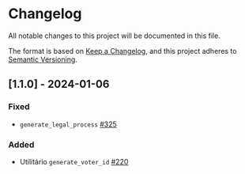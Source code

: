 # Changelog

All notable changes to this project will be documented in this file.

The format is based on [Keep a Changelog](https://keepachangelog.com/en/1.0.0/),
and this project adheres to [Semantic Versioning](https://semver.org/spec/v2.0.0.html).

## [1.1.0] - 2024-01-06

### Fixed

- `generate_legal_process` [#325](https://github.com/brazilian-utils/brutils-python/pull/325)

### Added

- Utilitário `generate_voter_id` [#220](https://github.com/brazilian-utils/brutils-python/pull/220)
